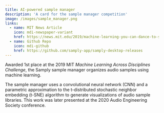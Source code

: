 ```yaml
---
title: AI-powered sample manager
description: 'A card for the sample manager competition'
image: /images/sample_manager.png
links:
  - name: MIT News Article
    icon: mdi-newspaper-variant
    href: https://news.mit.edu/2019/machine-learning-you-can-dance-to-samply-0918
  - name: Github Repo
    icon: mdi-github
    href: https://github.com/samply-app/samply-desktop-releases
---
```


Awarded 1st place at the 2019 MIT *Machine Learning Across Disciplines Challenge*,
the Samply sample manager organizes audio samples using machine learning.

The sample manager uses a convolutional neural network (CNN) and a parametric
approximation to the t-distributed stochastic neighbor embedding (t-SNE)
algorithm to generate visualizations of audio sample libraries. This work was
later presented at the 2020 Audio Engineering Society conference.
